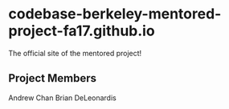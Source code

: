 # codebase-berkeley-mentored-project-fa17.github.io
The official site of the mentored project!

## Project Members

Andrew Chan
Brian DeLeonardis
